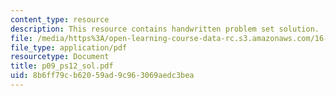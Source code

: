 ```yaml
---
content_type: resource
description: This resource contains handwritten problem set solution.
file: /media/https%3A/open-learning-course-data-rc.s3.amazonaws.com/16-01-unified-engineering-i-ii-iii-iv-fall-2005-spring-2006/8b6ff79cb62059ad9c963069aedc3bea_p09_ps12_sol.pdf
file_type: application/pdf
resourcetype: Document
title: p09_ps12_sol.pdf
uid: 8b6ff79c-b620-59ad-9c96-3069aedc3bea
---
```

